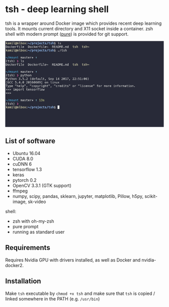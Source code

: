 # tsh - deep learning shell

tsh is a wrapper around Docker image which provides recent deep learning tools. It mounts current directory and X11 socket inside a container. zsh shell with modern prompt ([pure](https://github.com/sindresorhus/pure)) is provided for git support.

![alt text](screenshot.png)

## List of software

- Ubuntu 16.04
- CUDA 8.0
- cuDNN 6
- tensorflow 1.3
- keras
- pytorch 0.2
- OpenCV 3.3.1 (GTK support)
- ffmpeg
- numpy, scipy, pandas, sklearn, jupyter, matplotlib, Pillow, h5py, scikit-image, sk-video

shell:
- zsh with oh-my-zsh
- pure prompt
- running as standard user

## Requirements

Requires Nvidia GPU with drivers installed, as well as Docker and
nvidia-docker2.

## Installation

Make ```tsh``` executable by ```chmod +x tsh``` and make sure that ```tsh``` is copied / linked somewhere in the PATH (e.g. ```/usr/bin```)
